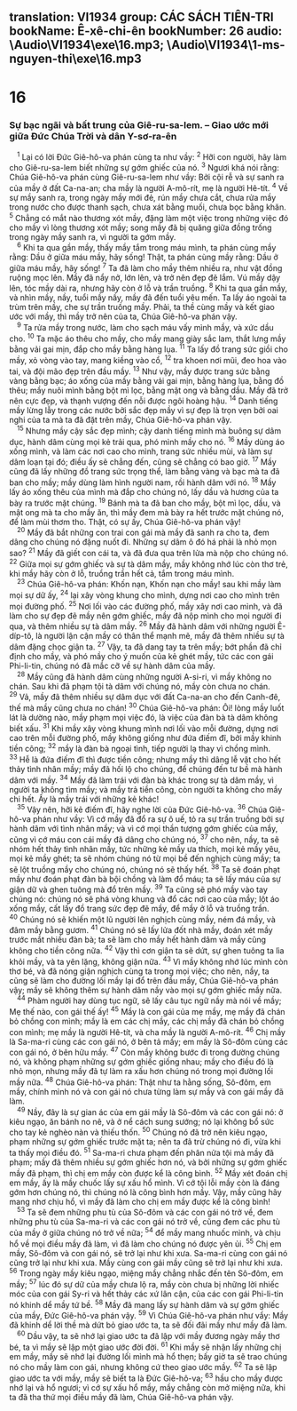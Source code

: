 translation: VI1934
group: CÁC SÁCH TIÊN-TRI
bookName: Ê-xê-chi-ên 
bookNumber: 26
audio: \Audio\VI1934\exe\16.mp3; \Audio\VI1934\1-ms-nguyen-thi\exe\16.mp3
-------

<div class="title"><h1>16</h1><h3>Sự bạc ngãi và bất trung của Giê-ru-sa-lem. – Giao ước mới giữa Đức Chúa Trời và dân Y-sơ-ra-ên</h3></div>
<span class="verse exe_16_1"> <sup>1</sup> Lại có lời Đức Giê-hô-va phán cùng ta như vầy: </span>
<span class="verse exe_16_2"><sup>2</sup> Hỡi con người, hãy làm cho Giê-ru-sa-lem biết những sự gớm ghiếc của nó. </span>
<span class="verse exe_16_3"><sup>3</sup> Ngươi khá nói rằng: Chúa Giê-hô-va phán cùng Giê-ru-sa-lem như vầy: Bởi cội rễ và sự sanh ra của mầy ở đất Ca-na-an; cha mầy là người A-mô-rít, mẹ là người Hê-tít. </span>
<span class="verse exe_16_4"><sup>4</sup> Về sự mầy sanh ra, trong ngày mầy mới đẻ, rún mầy chưa cắt, chưa rửa mầy trong nước cho được thanh sạch, chưa xát bằng muối, chưa bọc bằng khăn. </span>
<span class="verse exe_16_5"><sup>5</sup> Chẳng có mắt nào thương xót mầy, đặng làm một việc trong những việc đó cho mầy vì lòng thương xót mầy; song mầy đã bị quăng giữa đồng trống trong ngày mầy sanh ra, vì người ta gớm mầy. <br/></span>
<span class="verse exe_16_6"> <sup>6</sup> Khi ta qua gần mầy, thấy mầy tắm trong máu mình, ta phán cùng mầy rằng: Dầu ở giữa máu mầy, hãy sống! Thật, ta phán cùng mầy rằng: Dầu ở giữa máu mầy, hãy sống! </span>
<span class="verse exe_16_7"><sup>7</sup> Ta đã làm cho mầy thêm nhiều ra, như vật đồng ruộng mọc lên. Mầy đã nẩy nở, lớn lên, và trở nên đẹp đẽ lắm. Vú mầy dậy lên, tóc mầy dài ra, nhưng hãy còn ở lỗ và trần truồng. </span>
<span class="verse exe_16_8"><sup>8</sup> Khi ta qua gần mầy, và nhìn mầy, nầy, tuổi mầy nầy, mầy đã đến tuổi yêu mến. Ta lấy áo ngoài ta trùm trên mầy, che sự trần truồng mầy. Phải, ta thề cùng mầy và kết giao ước với mầy, thì mầy trở nên của ta, Chúa Giê-hô-va phán vậy. <br/></span>
<span class="verse exe_16_9"> <sup>9</sup> Ta rửa mầy trong nước, làm cho sạch máu vấy mình mầy, và xức dầu cho. </span>
<span class="verse exe_16_10"><sup>10</sup> Ta mặc áo thêu cho mầy, cho mầy mang giày sắc lam, thắt lưng mầy bằng vải gai mịn, đắp cho mầy bằng hàng lụa. </span>
<span class="verse exe_16_11"><sup>11</sup> Ta lấy đồ trang sức giồi cho mầy, xỏ vòng vào tay, mang kiềng vào cổ, </span>
<span class="verse exe_16_12"><sup>12</sup> tra khoen nơi mũi, đeo hoa vào tai, và đội mão đẹp trên đầu mầy. </span>
<span class="verse exe_16_13"><sup>13</sup> Như vậy, mầy được trang sức bằng vàng bằng bạc; áo xống của mầy bằng vải gai mịn, bằng hàng lụa, bằng đồ thêu; mầy nuôi mình bằng bột mì lọc, bằng mật ong và bằng dầu. Mầy đã trở nên cực đẹp, và thạnh vượng đến nỗi được ngôi hoàng hậu. </span>
<span class="verse exe_16_14"><sup>14</sup> Danh tiếng mầy lừng lẫy trong các nước bởi sắc đẹp mầy vì sự đẹp là trọn vẹn bởi oai nghi của ta mà ta đã đặt trên mầy, Chúa Giê-hô-va phán vậy. <br/></span>
<span class="verse exe_16_15"> <sup>15</sup> Nhưng mầy cậy sắc đẹp mình; cậy danh tiếng mình mà buông sự dâm dục, hành dâm cùng mọi kẻ trải qua, phó mình mầy cho nó. </span>
<span class="verse exe_16_16"><sup>16</sup> Mầy dùng áo xống mình, và làm các nơi cao cho mình, trang sức nhiều mùi, và làm sự dâm loạn tại đó; điều ấy sẽ chẳng đến, cũng sẽ chẳng có bao giờ. </span>
<span class="verse exe_16_17"><sup>17</sup> Mầy cũng đã lấy những đồ trang sức trọng thể, làm bằng vàng và bạc mà ta đã ban cho mầy; mầy dùng làm hình người nam, rồi hành dâm với nó. </span>
<span class="verse exe_16_18"><sup>18</sup> Mầy lấy áo xống thêu của mình mà đắp cho chúng nó, lấy dầu và hương của ta bày ra trước mặt chúng. </span>
<span class="verse exe_16_19"><sup>19</sup> Bánh mà ta đã ban cho mầy, bột mì lọc, dầu, và mật ong mà ta cho mầy ăn, thì mầy đem mà bày ra hết trước mặt chúng nó, để làm mùi thơm tho. Thật, có sự ấy, Chúa Giê-hô-va phán vậy! <br/></span>
<span class="verse exe_16_20"> <sup>20</sup> Mầy đã bắt những con trai con gái mà mầy đã sanh ra cho ta, đem dâng cho chúng nó đặng nuốt đi. Những sự dâm ô đó há phải là nhỏ mọn sao? </span>
<span class="verse exe_16_21"><sup>21</sup> Mầy đã giết con cái ta, và đã đưa qua trên lửa mà nộp cho chúng nó. </span>
<span class="verse exe_16_22"><sup>22</sup> Giữa mọi sự gớm ghiếc và sự tà dâm mầy, mầy không nhớ lúc còn thơ trẻ, khi mầy hãy còn ở lỗ, truồng trần hết cả, tắm trong máu mình. <br/></span>
<span class="verse exe_16_23"> <sup>23</sup> Chúa Giê-hô-va phán: Khốn nạn, Khốn nạn cho mầy! sau khi mầy làm mọi sự dữ ấy, </span>
<span class="verse exe_16_24"><sup>24</sup> lại xây vòng khung cho mình, dựng nơi cao cho mình trên mọi đường phố. </span>
<span class="verse exe_16_25"><sup>25</sup> Nơi lối vào các đường phố, mầy xây nơi cao mình, và đã làm cho sự đẹp đẽ mầy nên gớm ghiếc, mầy đã nộp mình cho mọi người đi qua, và thêm nhiều sự tà dâm mầy. </span>
<span class="verse exe_16_26"><sup>26</sup> Mầy đã hành dâm với những người Ê-díp-tô, là người lận cận mầy có thân thể mạnh mẽ, mầy đã thêm nhiều sự tà dâm đặng chọc giận ta. </span>
<span class="verse exe_16_27"><sup>27</sup> Vậy, ta đã dang tay ta trên mầy; bớt phần đã chỉ định cho mầy, và phó mầy cho ý muốn của kẻ ghét mầy, tức các con gái Phi-li-tin, chúng nó đã mắc cỡ về sự hành dâm của mầy. <br/></span>
<span class="verse exe_16_28"> <sup>28</sup> Mầy cũng đã hành dâm cùng những người A-si-ri, vì mầy không no chán. Sau khi đã phạm tội tà dâm với chúng nó, mầy còn chưa no chán. </span>
<span class="verse exe_16_29"><sup>29</sup> Vả, mầy đã thêm nhiều sự dâm dục với đất Ca-na-an cho đến Canh-đê, thế mà mầy cũng chưa no chán! </span>
<span class="verse exe_16_30"><sup>30</sup> Chúa Giê-hô-va phán: Ôi! lòng mầy luốt lát là dường nào, mầy phạm mọi việc đó, là việc của đàn bà tà dâm không biết xấu. </span>
<span class="verse exe_16_31"><sup>31</sup> Khi mầy xây vòng khung mình nơi lối vào mỗi đường, dựng nơi cao trên mỗi đường phố, mầy không giống như đứa điếm đĩ, bởi mầy khinh tiền công; </span>
<span class="verse exe_16_32"><sup>32</sup> mầy là đàn bà ngoại tình, tiếp người lạ thay vì chồng mình. </span>
<span class="verse exe_16_33"><sup>33</sup> Hễ là đứa điếm đĩ thì được tiền công; nhưng mầy thì dâng lễ vật cho hết thảy tình nhân mầy; mầy đã hối lộ cho chúng, để chúng đến tư bề mà hành dâm với mầy. </span>
<span class="verse exe_16_34"><sup>34</sup> Mầy đã làm trái với đàn bà khác trong sự tà dâm mầy, vì người ta không tìm mầy; và mầy trả tiền công, còn người ta không cho mầy chi hết. Ấy là mầy trái với những kẻ khác! <br/></span>
<span class="verse exe_16_35"> <sup>35</sup> Vậy nên, hỡi kẻ điếm đĩ, hãy nghe lời của Đức Giê-hô-va. </span>
<span class="verse exe_16_36"><sup>36</sup> Chúa Giê-hô-va phán như vầy: Vì cớ mầy đã đổ ra sự ô uế, tỏ ra sự trần truồng bởi sự hành dâm với tình nhân mầy; và vì cớ mọi thần tượng gớm ghiếc của mầy, cũng vì cớ máu con cái mầy đã dâng cho chúng nó, </span>
<span class="verse exe_16_37"><sup>37</sup> cho nên, nầy, ta sẽ nhóm hết thảy tình nhân mầy, tức những kẻ mầy ưa thích, mọi kẻ mầy yêu, mọi kẻ mầy ghét; ta sẽ nhóm chúng nó từ mọi bề đến nghịch cùng mầy; ta sẽ lột truồng mầy cho chúng nó, chúng nó sẽ thấy hết. </span>
<span class="verse exe_16_38"><sup>38</sup> Ta sẽ đoán phạt mầy như đoán phạt đàn bà bội chồng và làm đổ máu; ta sẽ lấy máu của sự giận dữ và ghen tuông mà đổ trên mầy. </span>
<span class="verse exe_16_39"><sup>39</sup> Ta cũng sẽ phó mầy vào tay chúng nó: chúng nó sẽ phá vòng khung và đổ các nơi cao của mầy; lột áo xống mầy, cất lấy đồ trang sức đẹp đẽ mầy, để mầy ở lỗ và truồng trần. </span>
<span class="verse exe_16_40"><sup>40</sup> Chúng nó sẽ khiến một lũ người lên nghịch cùng mầy, ném đá mầy, và đâm mầy bằng gươm. </span>
<span class="verse exe_16_41"><sup>41</sup> Chúng nó sẽ lấy lửa đốt nhà mầy, đoán xét mầy trước mắt nhiều đàn bà; ta sẽ làm cho mầy hết hành dâm và mầy cũng không cho tiền công nữa. </span>
<span class="verse exe_16_42"><sup>42</sup> Vậy thì cơn giận ta sẽ dứt, sự ghen tuông ta lìa khỏi mầy, và ta yên lặng, không giận nữa. </span>
<span class="verse exe_16_43"><sup>43</sup> Vì mầy không nhớ lúc mình còn thơ bé, và đã nóng giận nghịch cùng ta trong mọi việc; cho nên, nầy, ta cũng sẽ làm cho đường lối mầy lại đổ trên đầu mầy, Chúa Giê-hô-va phán vậy; mầy sẽ không thêm sự hành dâm nầy vào mọi sự gớm ghiếc mầy nữa. <br/></span>
<span class="verse exe_16_44"> <sup>44</sup> Phàm người hay dùng tục ngữ, sẽ lấy câu tục ngữ nầy mà nói về mầy; Mẹ thế nào, con gái thế ấy! </span>
<span class="verse exe_16_45"><sup>45</sup> Mầy là con gái của mẹ mầy, mẹ mầy đã chán bỏ chồng con mình; mầy là em các chị mầy, các chị mầy đã chán bỏ chồng con mình; mẹ mầy là người Hê-tít, và cha mầy là người A-mô-rít. </span>
<span class="verse exe_16_46"><sup>46</sup> Chị mầy là Sa-ma-ri cùng các con gái nó, ở bên tả mầy; em mầy là Sô-đôm cùng các con gái nó, ở bên hữu mầy. </span>
<span class="verse exe_16_47"><sup>47</sup> Còn mầy không bước đi trong đường chúng nó, và không phạm những sự gớm ghiếc giống nhau; mầy cho điều đó là nhỏ mọn, nhưng mầy đã tự làm ra xấu hơn chúng nó trong mọi đường lối mầy nữa. </span>
<span class="verse exe_16_48"><sup>48</sup> Chúa Giê-hô-va phán: Thật như ta hằng sống, Sô-đôm, em mầy, chính mình nó và con gái nó chưa từng làm sự mầy và con gái mầy đã làm. <br/></span>
<span class="verse exe_16_49"> <sup>49</sup> Nầy, đây là sự gian ác của em gái mầy là Sô-đôm và các con gái nó: ở kiêu ngạo, ăn bánh no nê, và ở nể cách sung sướng; nó lại không bổ sức cho tay kẻ nghèo nàn và thiếu thốn. </span>
<span class="verse exe_16_50"><sup>50</sup> Chúng nó đã trở nên kiêu ngạo, phạm những sự gớm ghiếc trước mặt ta; nên ta đã trừ chúng nó đi, vừa khi ta thấy mọi điều đó. </span>
<span class="verse exe_16_51"><sup>51</sup> Sa-ma-ri chưa phạm đến phân nửa tội mà mầy đã phạm; mầy đã thêm nhiều sự gớm ghiếc hơn nó, và bởi những sự gớm ghiếc mầy đã phạm, thì chị em mầy còn được kể là công bình. </span>
<span class="verse exe_16_52"><sup>52</sup> Mầy xét đoán chị em mầy, ấy là mầy chuốc lấy sự xấu hổ mình. Vì cớ tội lỗi mầy còn là đáng gớm hơn chúng nó, thì chúng nó là công bình hơn mầy. Vậy, mầy cũng hãy mang nhơ chịu hổ, vì mầy đã làm cho chị em mầy được kể là công bình! <br/></span>
<span class="verse exe_16_53"> <sup>53</sup> Ta sẽ đem những phu tù của Sô-đôm và các con gái nó trở về, đem những phu tù của Sa-ma-ri và các con gái nó trở về, cũng đem các phu tù của mầy ở giữa chúng nó trở về nữa; </span>
<span class="verse exe_16_54"><sup>54</sup> để mầy mang nhuốc mình, và chịu hổ về mọi điều mầy đã làm, vì đã làm cho chúng nó được yên ủi. </span>
<span class="verse exe_16_55"><sup>55</sup> Chị em mầy, Sô-đôm và con gái nó, sẽ trở lại như khi xưa. Sa-ma-ri cùng con gái nó cũng trở lại như khi xưa. Mầy cùng con gái mầy cũng sẽ trở lại như khi xưa. </span>
<span class="verse exe_16_56"><sup>56</sup> Trong ngày mầy kiêu ngạo, miệng mầy chẳng nhắc đến tên Sô-đôm, em mầy; </span>
<span class="verse exe_16_57"><sup>57</sup> lúc đó sự dữ của mầy chưa lộ ra, mầy còn chưa bị những lời nhiếc móc của con gái Sy-ri và hết thảy các xứ lân cận, của các con gái Phi-li-tin nó khinh dể mầy tứ bề. </span>
<span class="verse exe_16_58"><sup>58</sup> Mầy đã mang lấy sự hành dâm và sự gớm ghiếc của mầy, Đức Giê-hô-va phán vậy. </span>
<span class="verse exe_16_59"><sup>59</sup> Vì Chúa Giê-hô-va phán như vầy: Mầy đã khinh dể lời thề mà dứt bỏ giao ước ta, ta sẽ đối đãi mầy như mầy đã làm. <br/></span>
<span class="verse exe_16_60"> <sup>60</sup> Dầu vậy, ta sẽ nhớ lại giao ước ta đã lập với mầy đương ngày mầy thơ bé, ta vì mầy sẽ lập một giao ước đời đời. </span>
<span class="verse exe_16_61"><sup>61</sup> Khi mầy sẽ nhận lấy những chị em mầy, mầy sẽ nhớ lại đường lối mình mà hổ thẹn; bấy giờ ta sẽ trao chúng nó cho mầy làm con gái, nhưng không cứ theo giao ước mầy. </span>
<span class="verse exe_16_62"><sup>62</sup> Ta sẽ lập giao ước ta với mầy, mầy sẽ biết ta là Đức Giê-hô-va; </span>
<span class="verse exe_16_63"><sup>63</sup> hầu cho mầy được nhớ lại và hổ ngươi; vì cớ sự xấu hổ mầy, mầy chẳng còn mở miệng nữa, khi ta đã tha thứ mọi điều mầy đã làm, Chúa Giê-hô-va phán vậy. <br/></span>
